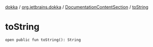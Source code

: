 [dokka](../../index.md) / [org.jetbrains.dokka](../index.md) / [DocumentationContentSection](index.md) / [toString](toString.md)

# toString

```
open public fun toString(): String
```
